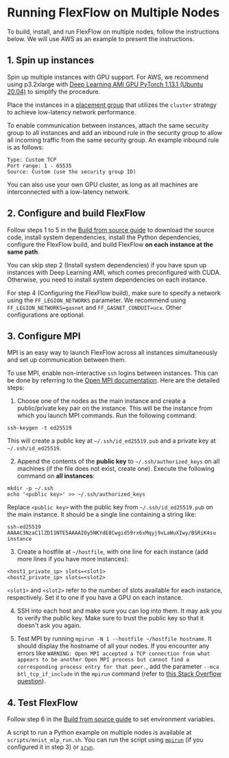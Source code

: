 # Running FlexFlow on Multiple Nodes

To build, install, and run FlexFlow on multiple nodes, follow the instructions below. We will use AWS as an example to present the instructions.

## 1. Spin up instances

Spin up multiple instances with GPU support. For AWS, we recommend using p3.2xlarge with [Deep Learning AMI GPU PyTorch 1.13.1 (Ubuntu 20.04)](https://aws.amazon.com/releasenotes/aws-deep-learning-ami-neuron-pytorch-1-13-ubuntu-20-04/) to simplify the procedure.

Place the instances in a [placement group](https://docs.aws.amazon.com/AWSEC2/latest/UserGuide/placement-groups.html) that utilizes the `cluster` strategy to achieve low-latency network performance.

To enable communication between instances, attach the same security group to all instances and add an inbound rule in the security group to allow all incoming traffic from the same security group. An example inbound rule is as follows:
```
Type: Custom TCP
Port range: 1 - 65535
Source: Custom (use the security group ID) 
```

You can also use your own GPU cluster, as long as all machines are interconnected with a low-latency network.

## 2. Configure and build FlexFlow

Follow steps 1 to 5 in the [Build from source guide](https://flexflow.readthedocs.io/en/latest/installation.html) to download the source code, install system dependencies, install the Python dependencies, configure the FlexFlow build, and build FlexFlow **on each instance at the same path**. 

You can skip step 2 (Install system dependencies) if you have spun up instances with Deep Learning AMI, which comes preconfigured with CUDA. Otherwise, you need to install system dependencies on each instance.

For step 4 (Configuring the FlexFlow build), make sure to specify a network using the `FF_LEGION_NETWORKS` parameter. We recommend using `FF_LEGION_NETWORKS=gasnet` and `FF_GASNET_CONDUIT=ucx`. Other configurations are optional.

## 3. Configure MPI

MPI is an easy way to launch FlexFlow across all instances simultaneously and set up communication between them.

To use MPI, enable non-interactive `ssh` logins between instances. This can be done by referring to the [Open MPI documentation](https://docs.open-mpi.org/en/v5.0.0rc9/running-apps/ssh.html). Here are the detailed steps:

1. Choose one of the nodes as the main instance and create a public/private key pair on the instance. This will be the instance from which you launch MPI commands. Run the following command:

```
ssh-keygen -t ed25519
```

This will create a public key at `~/.ssh/id_ed25519.pub` and a private key at `~/.ssh/id_ed25519`.

2. Append the contents of the **public key** to `~/.ssh/authorized_keys` on all machines (if the file does not exist, create one). Execute the following command on **all instances**:

```
mkdir -p ~/.ssh
echo '<public key>' >> ~/.ssh/authorized_keys
```

Replace `<public key>` with the public key from `~/.ssh/id_ed25519.pub` on the main instance. It should be a single line containing a string like:
```
ssh-ed25519 AAAAC3NzaC1lZDI1NTE5AAAAIOy5NKYdE8Cwgid59rx6xMqyj9vLaWuXIwy/BSRiK4su instance
```

3. Create a hostfile at `~/hostfile`, with one line for each instance (add more lines if you have more instances):

```
<host1_private_ip> slots=<slot1>
<host2_private_ip> slots=<slot2>
```

`<slot1>` and `<slot2>` refer to the number of slots available for each instance, respectively. Set it to one if you have a GPU on each instance.

4. SSH into each host and make sure you can log into them. It may ask you to verify the public key. Make sure to trust the public key so that it doesn't ask you again.

5. Test MPI by running `mpirun -N 1 --hostfile ~/hostfile hostname`. It should display the hostname of all your nodes. If you encounter any errors like `WARNING: Open MPI accepted a TCP connection from what appears to be another Open MPI process but cannot find a corresponding process entry for that peer.`, add the parameter `--mca btl_tcp_if_include` in the `mpirun` command (refer to [this Stack Overflow question](https://stackoverflow.com/questions/15072563/running-mpi-on-two-hosts)).

## 4. Test FlexFlow

Follow step 6 in the [Build from source guide](https://flexflow.readthedocs.io/en/latest/installation.html) to set environment variables.

A script to run a Python example on multiple nodes is available at `scripts/mnist_mlp_run.sh`. You can run the script using [`mpirun`](https://www.open-mpi.org/doc/current/man1/mpirun.1.php) (if you configured it in step 3) or [`srun`](https://slurm.schedmd.com/srun.html).
